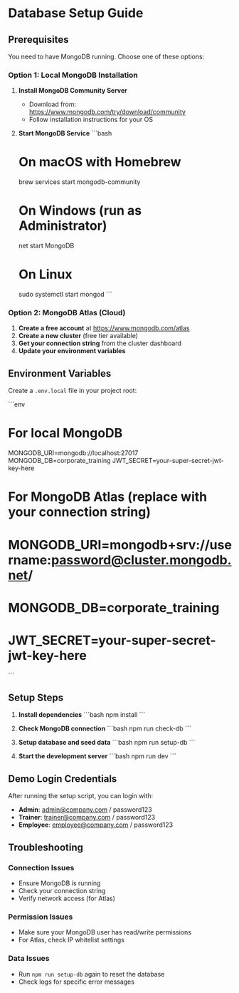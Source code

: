 # Database Setup Guide

## Prerequisites

You need to have MongoDB running. Choose one of these options:

### Option 1: Local MongoDB Installation

1. **Install MongoDB Community Server**
   - Download from: https://www.mongodb.com/try/download/community
   - Follow installation instructions for your OS

2. **Start MongoDB Service**
   \`\`\`bash
   # On macOS with Homebrew
   brew services start mongodb-community

   # On Windows (run as Administrator)
   net start MongoDB

   # On Linux
   sudo systemctl start mongod
   \`\`\`

### Option 2: MongoDB Atlas (Cloud)

1. **Create a free account** at https://www.mongodb.com/atlas
2. **Create a new cluster** (free tier available)
3. **Get your connection string** from the cluster dashboard
4. **Update your environment variables**

## Environment Variables

Create a `.env.local` file in your project root:

\`\`\`env
# For local MongoDB
MONGODB_URI=mongodb://localhost:27017
MONGODB_DB=corporate_training
JWT_SECRET=your-super-secret-jwt-key-here

# For MongoDB Atlas (replace with your connection string)
# MONGODB_URI=mongodb+srv://username:password@cluster.mongodb.net/
# MONGODB_DB=corporate_training
# JWT_SECRET=your-super-secret-jwt-key-here
\`\`\`

## Setup Steps

1. **Install dependencies**
   \`\`\`bash
   npm install
   \`\`\`

2. **Check MongoDB connection**
   \`\`\`bash
   npm run check-db
   \`\`\`

3. **Setup database and seed data**
   \`\`\`bash
   npm run setup-db
   \`\`\`

4. **Start the development server**
   \`\`\`bash
   npm run dev
   \`\`\`

## Demo Login Credentials

After running the setup script, you can login with:

- **Admin**: admin@company.com / password123
- **Trainer**: trainer@company.com / password123  
- **Employee**: employee@company.com / password123

## Troubleshooting

### Connection Issues
- Ensure MongoDB is running
- Check your connection string
- Verify network access (for Atlas)

### Permission Issues
- Make sure your MongoDB user has read/write permissions
- For Atlas, check IP whitelist settings

### Data Issues
- Run `npm run setup-db` again to reset the database
- Check logs for specific error messages
